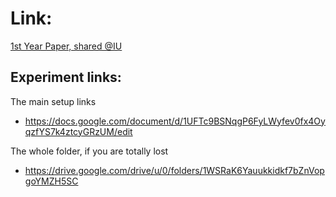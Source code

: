 # Link:

[1st Year Paper, shared @IU](https://indiana-my.sharepoint.com/:w:/g/personal/jdsteed_iu_edu/EQ3Ig1ZAIgxJl-CbGV-9dG8BUN6y5jHx4zejQRjlClOATw?e=JpIccC)


## Experiment links: 

The main setup links
- https://docs.google.com/document/d/1UFTc9BSNqgP6FyLWyfev0fx4OyqzfYS7k4ztcyGRzUM/edit

The whole folder, if you are totally lost
- https://drive.google.com/drive/u/0/folders/1WSRaK6Yauukkidkf7bZnVopgoYMZH5SC
